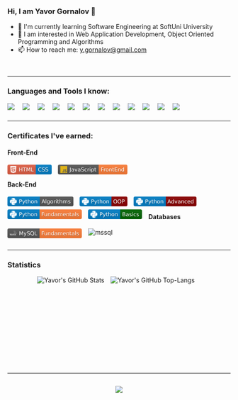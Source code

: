 ### Hi, I am Yavor Gornalov 👋

-   🌱 I'm currently learning Software Engineering at SoftUni University
-   🔭 I am interested in Web Application Development, Object Oriented Programming and Algorithms
-   📫 How to reach me: y.gornalov@gmail.com
<br />
<hr />

### Languages and Tools I know:

<img style="padding-right:1em; padding-bottom:0.5em;" src="https://skillicons.dev/icons?i=cs">
<img style="padding-right:1em; padding-bottom:0.5em;" src="https://skillicons.dev/icons?i=dotnet">
<img style="padding-right:1em; padding-bottom:0.5em;" src="https://skillicons.dev/icons?i=py">
<img style="padding-right:1em; padding-bottom:0.5em;" src="https://skillicons.dev/icons?i=js">
<img style="padding-right:1em; padding-bottom:0.5em;" src="https://skillicons.dev/icons?i=html">
<img style="padding-right:1em; padding-bottom:0.5em;" src="https://skillicons.dev/icons?i=css">
<img style="padding-right:1em; padding-bottom:0.5em;" src="https://skillicons.dev/icons?i=mysql">
<img style="padding-right:1em; padding-bottom:0.5em;" src="https://skillicons.dev/icons?i=postgres">
<img style="padding-right:1em; padding-bottom:0.5em;" src="https://skillicons.dev/icons?i=visualstudio">
<img style="padding-right:1em; padding-bottom:0.5em;" src="https://skillicons.dev/icons?i=pycharm">
<img style="padding-right:1em; padding-bottom:0.5em;" src="https://skillicons.dev/icons?i=vscode">
<img style="padding-right:1em; padding-bottom:0.5em;" src="https://skillicons.dev/icons?i=github">
<!-- <div style="display: flex; flex-wrap: wrap">
  <img align="left" alt="python" height="32px" src="./icons/python_original_ico.svg" style="padding:1em;" />
  <img align="left" alt="mysql" height="32px" src="./icons/mysql_original_ico.svg" style="padding:1em;" />
  <img align="left" alt="postgresql" height="32px" src="./icons/postgresql_plain_ico.svg" style="padding:1em;" />
  <img align="left" alt="html5" height="32px" src="./icons/html5_original_ico.svg" style="padding:1em;" />
  <img align="left" alt="css3" height="32px" src="./icons/css3_original_ico.svg" style="padding:1em;" />
  <img align="left" alt="javascript" height="32px" src="./icons/javascript_original_ico.svg" style="padding:1em;" />
  <img align="left" alt="pycharm" height="32px" src="./icons/pycharm_original_ico.svg" style="padding:1em;" />
  <img align="left" alt="vscode" height="32px" src="./icons/vscode_original_ico.svg" style="padding:1em;" />
  <img align="left" alt="github" height="32px" src="./icons/github_original_ico.svg" style="padding:1em; " />
</div> -->
<br />
<hr />

### Certificates I've earned:

#### Front-End
  <!-- https://img.shields.io/badge/Python-OOP-darkred?logo=Python&labelColor=blue&logoColor=white&style=flat -->
  <!--   https://img.shields.io/badge/JavaScript-FrontEnd-orange?logo=Javascript&labelColor=grey&logoColor=yellow&style=flat -->

  <a href="./certificates/html_css_cert.jpeg"><img align="left" alt="html & css" height="22px" src="./badges/html_css_badge.svg" style="padding-right:1em; padding-bottom:0.5em;"/></a>
  
  <a href="./certificates/js_front_end_cert.jpeg"><img align="left" alt="js front-end" height="22px" src="./badges/js_front_end_badge.svg" style="padding-right:1em; padding-bottom:0.5em;"/></a>

  <br />

#### Back-End
  <!-- https://img.shields.io/badge/Python-OOP-darkred?logo=Python&labelColor=blue&logoColor=white&style=flat -->

  <a href="./certificates/python_algorithms_cert.jpeg"><img align="left" alt="algorithms" height="22px" src="./badges/python_algorithms_badge.svg" style="padding-right:1em; padding-bottom:0.5em;"/></a>

  <a href="./certificates/python_oop_cert.jpeg"><img align="left" alt="python oop" height="22px" src="./badges/python_oop_badge.svg" style="padding-right:1em; padding-bottom:0.5em;"/></a>

  <a href="./certificates/python_advanced_cert.jpeg"><img align="left" alt="python advanced" height="22px" src="./badges/python_advanced_badge.svg" style="padding-right:1em; padding-bottom:0.5em;"/></a>

  <a href="./certificates/python_fundamentals_cert.jpeg"><img align="left" alt="python fundamentals" height="22px" src="./badges/python_fundamentals_badge.svg" style="padding-right:1em; padding-bottom:0.5em;"/></a>

  <a href="./certificates/python_basics_cert.jpeg"><img align="left" alt="python basics" height="22px" src="./badges/python_basics_badge.svg" style="padding-right:1em; padding-bottom:0.5em;"/></a>

  <br />

#### Databases

  <a href="./certificates/mysql_fundamentals_cert.jpeg"><img align="left" alt="mysql" height="22px" src="./badges/mysql_fundamentals_badge.svg" style="padding-right:1em; padding-bottom:0.5em;"/></a>

  <a href="./certificates/mssql_fundamentals_cert.jpeg"><img align="left" alt="mssql" height="22px" src="https://img.shields.io/badge/MS%20SQL-Fundamentals-orange?logo=microsoftsqlserver&labelColor=darkgreen&logoColor=white&style=flat" style="padding-right:1em; padding-bottom:0.5em;"/></a>

  <br />
  <br />

<hr />

### Statistics

<div align="center" style="display: flex; flex-wrap: wrap; justify-content: center;">

  <img height=180 align="center" alt="Yavor's GitHub Stats" src="https://streak-stats.demolab.com?user=yavor-gornalov&theme=dark&border_radius=4.4&background=45%2C09131B%2C09131B&border=0C1A25" style="padding-right:1em; padding-bottom:0.5em;"/>
  <img height=180 align="center" alt="Yavor's GitHub Top-Langs" src="https://github-readme-stats-git-masterrstaa-rickstaa.vercel.app/api/top-langs/?username=yavor-gornalov&layout=compact&hide_border=false&title_color=ff652f&icon_color=FFE400&bg_color=09131B&text_color=ffffff&border_color=0c1a25" style="padding-right:1em; padding-bottom:0.5em;"/>
</div>
<br />
<hr />

<div align="center">
  <img src="https://komarev.com/ghpvc/?username=yavor-gornalov&style=flat-square" style="padding-top:1em; padding-bottom:1em;"/>
</div>
<br />

<!--
**yavor-gornalov/yavor-gornalov** is a ✨ _special_ ✨ repository because its `README.md` (this file) appears on your GitHub profile.

Here are some ideas to get you started:

- 🔭 I’m currently working on ...
- 🌱 I’m currently learning ...
- 👯 I’m looking to collaborate on ...
- 🤔 I’m looking for help with ...
- 💬 Ask me about ...
- 📫 How to reach me: ...
- 😄 Pronouns: ...
- ⚡ Fun fact: ...
-->
